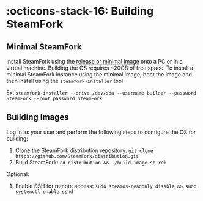 # :octicons-stack-16: Building SteamFork

## Minimal SteamFork
Install SteamFork using the [release or minimal image](https://www.steamfork.org/steamfork-images/steamfork-installer/) onto a PC or in a virtual machine.  Building the OS requires ~20GB of free space.  To install a minimal SteamFork instance using the minimal image, boot the image and then install using the `steamfork-installer` tool.

Ex. `steamfork-installer --drive /dev/sda --username builder --password SteamFork --root_password SteamFork`

## Building Images

Log in as your user and perform the following steps to configure the OS for building:

1. Clone the SteamFork distribution repository: `git clone https://github.com/SteamFork/distribution.git`
2. Build SteamFork: `cd distribution && ./build-image.sh rel`

Optional:

1. Enable SSH for remote access: `sudo steamos-readonly disable && sudo systemctl enable sshd`

